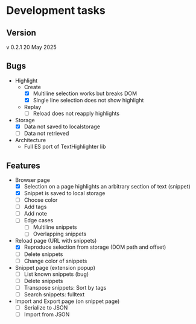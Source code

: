 # Development tasks

## Version

v 0.2.1
20 May 2025

## Bugs

- Highlight
  - Create
    - [x] Multiline selection works but breaks DOM
    - [x] Single line selection does not show highlight
  - Replay
    - [ ] Reload does not reapply highlights
- Storage
  - [x] Data not saved to localstorage
  - [ ] Data not retrieved
- Architecture
  - Full ES port of TextHighlighter lib


## Features

- Browser page
  - [x] Selection on a page highlights an arbitrary section of text (snippet)
  - [x] Snippet is saved to local storage
  - [ ] Choose color
  - [ ] Add tags
  - [ ] Add note
  - [ ] Edge cases
    - [ ] Multiline snippets
    - [ ] Overlapping snippets
- Reload page (URL with snippets)
  - [x] Reproduce selection from storage (DOM path and offset)
  - [ ] Delete snippets
  - [ ] Change color of snippets
- Snippet page (extension popup)
  - [ ] List known snippets (bug)
  - [ ] Delete snippets
  - [ ] Transpose snippets: Sort by tags
  - [ ] Search snippets: fulltext
- Import and Export page (on snippet page)
  - [ ] Serialize to JSON
  - [ ] Import from JSON